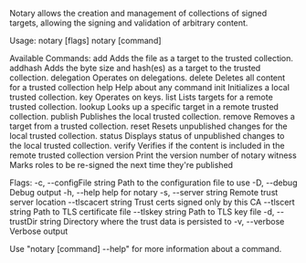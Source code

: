 Notary allows the creation and management of collections of signed targets, allowing the signing and validation of arbitrary content.

Usage:
notary [flags]
notary [command]

Available Commands:
add Adds the file as a target to the trusted collection.
addhash Adds the byte size and hash(es) as a target to the trusted collection.
delegation Operates on delegations.
delete Deletes all content for a trusted collection
help Help about any command
init Initializes a local trusted collection.
key Operates on keys.
list Lists targets for a remote trusted collection.
lookup Looks up a specific target in a remote trusted collection.
publish Publishes the local trusted collection.
remove Removes a target from a trusted collection.
reset Resets unpublished changes for the local trusted collection.
status Displays status of unpublished changes to the local trusted collection.
verify Verifies if the content is included in the remote trusted collection
version Print the version number of notary
witness Marks roles to be re-signed the next time they're published

Flags:
-c, --configFile string Path to the configuration file to use
-D, --debug Debug output
-h, --help help for notary
-s, --server string Remote trust server location
--tlscacert string Trust certs signed only by this CA
--tlscert string Path to TLS certificate file
--tlskey string Path to TLS key file
-d, --trustDir string Directory where the trust data is persisted to
-v, --verbose Verbose output

Use "notary [command] --help" for more information about a command.
